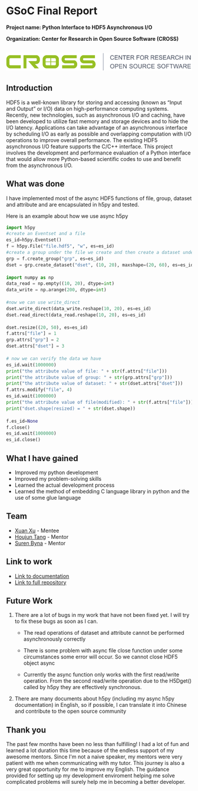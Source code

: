 # GSoC Final Report

**Project name: Python Interface to HDF5 Asynchronous I/O**

**Organization: Center for Research in Open Source Software (CROSS)**

## ![cross-logo-wide](cross-logo-wide.png)

## Introduction

HDF5 is a well-known library for storing and accessing (known as “Input and Output” or I/O) data on high-performance computing systems. Recently, new technologies, such as asynchronous I/O and caching, have been developed to utilize fast memory and storage devices and to hide the I/O latency. Applications can take advantage of an asynchronous interface by scheduling I/O as early as possible and overlapping computation with I/O operations to improve overall performance. The existing HDF5 asynchronous I/O feature supports the C/C++ interface. This project involves the development and performance evaluation of a Python interface that would allow more Python-based scientific codes to use and benefit from the asynchronous I/O.

## What was done

I have implemented most of the async HDF5 functions of file, group, dataset and attribute and are encapsulated in h5py and tested.

Here is an example about how we use async h5py

```python
import h5py
#create an Eventset and a file
es_id=h5py.Eventset()
f = h5py.File("file.hdf5", "w", es=es_id)
#create a group under the file we create and then create a dataset under that
grp = f.create_group("grp", es=es_id)
dset = grp.create_dataset("dset", (10, 20), maxshape=(20, 60), es=es_id)

import numpy as np
data_read = np.empty((10, 20), dtype=int)
data_write = np.arange(200, dtype=int)

#now we can use write_direct
dset.write_direct(data_write.reshape(10, 20), es=es_id)
dset.read_direct(data_read.reshape(10, 20), es=es_id)

dset.resize((20, 50), es=es_id)
f.attrs["file"] = 1
grp.attrs["grp"] = 2
dset.attrs["dset"] = 3

# now we can verify the data we have
es_id.wait(1000000)
print("the attribute value of file: " + str(f.attrs["file"]))
print("the attribute value of group: " + str(grp.attrs["grp"]))
print("the attribute value of dataset: " + str(dset.attrs["dset"]))
f.attrs.modify("file", 4)
es_id.wait(1000000)
print("the attribute value of file(modified): " + str(f.attrs["file"]))
print("dset.shape(resized) = " + str(dset.shape))

f.es_id=None
f.close()
es_id.wait(1000000)
es_id.close()
```

## What I have gained

+ Improved my python development
+ Improved my problem-solving skills
+ Learned the actual development process
+ Learned the method of embedding C language library in python and the use of some glue language

## Team

- [Xuan Xu](https://github.com/xxLovy) - Mentee
- [Houjun Tang](https://github.com/houjun) - Mentor
- [Suren Byna](https://github.com/sbyna) - Mentor

## Link to work

- [Link to documentation](https://xxlovy.github.io/async-h5py-documentation/)
- [Link to full repository](https://github.com/hpc-io/h5py/tree/async)

## Future Work

1. There are a lot of bugs in my work that have not been fixed yet. I will try to fix these bugs as soon as I can.

   + The read operations of dataset and attribute cannot be performed asynchronously correctly

   + There is some problem with async file close function under some circumstances some error will occur.  So we cannot close HDF5 object async

   + Currently the async function only works with the first read/write operation. From the second read/write operation due to the H5Dget() called by h5py they are effectively synchronous.

2. There are many documents about h5py (including my async h5py documentation) in English, so if possible, I can translate it into Chinese and contribute to the open source community

## Thank you

The past few months have been no less than fulfilling! I had a lot of fun and learned a lot duration this time because of the endless support of my awesome mentors. Since I'm not a naive speaker, my mentors were very patient with me when communicating with my tutor. This journey is also a very great opportunity for me to improve my English. The guidance provided for setting up my development enviroment helping me solve complicated problems will surely help me in becoming a better developer.

